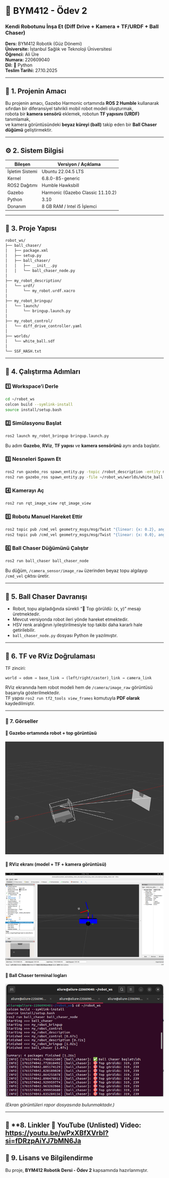 # 🦾 BYM412 - Ödev 2  
### **Kendi Robotunu İnşa Et (Diff Drive + Kamera + TF/URDF + Ball Chaser)**  
**Ders:** BYM412 Robotik (Güz Dönemi)  
**Üniversite:** İstanbul Sağlık ve Teknoloji Üniversitesi  
**Öğrenci:** Ali Üre  
**Numara:** 220609040  
**Dil:** 🐍 Python  
**Teslim Tarihi:** 27.10.2025  

---

## 🎯 **1. Projenin Amacı**
Bu projenin amacı, Gazebo Harmonic ortamında **ROS 2 Humble** kullanarak sıfırdan bir diferansiyel tahrikli mobil robot modeli oluşturmak,  
robota bir **kamera sensörü** eklemek, robotun **TF yapısını (URDF)** tanımlamak,  
ve kamera görüntüsündeki **beyaz küreyi (ball)** takip eden bir **Ball Chaser düğümü** geliştirmektir.

---

## ⚙️ **2. Sistem Bilgisi**

| Bileşen | Versiyon / Açıklama |
|----------|----------------------|
| İşletim Sistemi | Ubuntu 22.04.5 LTS |
| Kernel | 6.8.0-85-generic |
| ROS2 Dağıtımı | Humble Hawksbill |
| Gazebo | Harmonic (Gazebo Classic 11.10.2) |
| Python | 3.10 |
| Donanım | 8 GB RAM / Intel i5 İşlemci |

---

## 🤖 **3. Proje Yapısı**

```
robot_ws/
├── ball_chaser/
│   ├── package.xml
│   ├── setup.py
│   ├── ball_chaser/
│   │   ├── __init__.py
│   │   └── ball_chaser_node.py
│
├── my_robot_description/
│   └── urdf/
│       └── my_robot.urdf.xacro
│
├── my_robot_bringup/
│   └── launch/
│       └── bringup.launch.py
│
├── my_robot_control/
│   └── diff_drive_controller.yaml
│
├── worlds/
│   └── white_ball.sdf
│
└── SSF_HASH.txt
```

---

## 🔩 **4. Çalıştırma Adımları**

### 1️⃣ Workspace’i Derle
```bash
cd ~/robot_ws
colcon build --symlink-install
source install/setup.bash
```

### 2️⃣ Simülasyonu Başlat
```bash
ros2 launch my_robot_bringup bringup.launch.py
```
Bu adım **Gazebo**, **RViz**, **TF yapısı** ve **kamera sensörünü** aynı anda başlatır.

### 3️⃣ Nesneleri Spawn Et
```bash
ros2 run gazebo_ros spawn_entity.py -topic /robot_description -entity my_robot -x 0 -y 0 -z 0.05
ros2 run gazebo_ros spawn_entity.py -file ~/robot_ws/worlds/white_ball.sdf -entity white_ball -x 1.0 -y 0.0 -z 0.05
```

### 4️⃣ Kamerayı Aç
```bash
ros2 run rqt_image_view rqt_image_view
```

### 5️⃣ Robotu Manuel Hareket Ettir
```bash
ros2 topic pub /cmd_vel geometry_msgs/msg/Twist "{linear: {x: 0.2}, angular: {z: 0.0}}" -r 10
ros2 topic pub /cmd_vel geometry_msgs/msg/Twist "{linear: {x: 0.0}, angular: {z: 0.0}}" -1
```

### 6️⃣ Ball Chaser Düğümünü Çalıştır
```bash
ros2 run ball_chaser ball_chaser_node
```
Bu düğüm, `/camera_sensor/image_raw` üzerinden beyaz topu algılayıp `/cmd_vel` çıktısı üretir.

---

## 🧠 **5. Ball Chaser Davranışı**
- Robot, topu algıladığında sürekli “🎯 Top görüldü: (x, y)” mesajı üretmektedir.  
- Mevcut versiyonda robot ileri yönde hareket etmektedir.  
- HSV renk aralığının iyileştirilmesiyle top takibi daha kararlı hale getirilebilir.  
- `ball_chaser_node.py` dosyası Python ile yazılmıştır.

---

## 🧭 **6. TF ve RViz Doğrulaması**
TF zinciri:  
```
world → odom → base_link → (left/right/caster)_link → camera_link
```
RViz ekranında hem robot modeli hem de `/camera/image_raw` görüntüsü başarıyla gösterilmektedir.  
TF yapısı `ros2 run tf2_tools view_frames` komutuyla **PDF olarak** kaydedilmiştir.

---

### 📸 7. Görseller

#### 🏀 Gazebo ortamında robot + top görüntüsü
![Gazebo ortamında robot ve top](images/Ekran%20Görüntüsü%20-%202025-10-27%2017-15-01.png)

#### 🧭 RViz ekranı (model + TF + kamera görüntüsü)
![RViz görüntüsü](images/Ekran%20Görüntüsü%20-%202025-10-27%2017-54-17.png)

#### 🧠 Ball Chaser terminal logları
![Ball Chaser terminal logları](images/Ekran%20Görüntüsü%20-%202025-10-27%2017-12-41.png)


*(Ekran görüntüleri rapor dosyasında bulunmaktadır.)*

---
🔗 **8. Linkler
🎥 YouTube (Unlisted) Video:
https://youtu.be/wPxXBfXVrbI?si=fDRzpAiYJ7bMN6Ja
---
## 🧾 **9. Lisans ve Bilgilendirme**
Bu proje, **BYM412 Robotik Dersi - Ödev 2** kapsamında hazırlanmıştır.  
